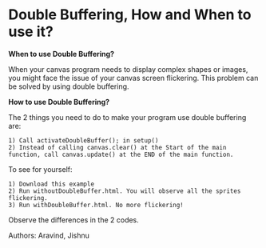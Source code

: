 # Double Buffering, How and When to use it?

**When to use Double Buffering?**

When your canvas program needs to display complex shapes or images, you might face the issue of your canvas screen flickering.
This problem can be solved by using double buffering. 

**How to use Double Buffering?**

The 2 things you need to do to make your program use double buffering are:
```
1) Call activateDoubleBuffer(); in setup()
2) Instead of calling canvas.clear() at the Start of the main function, call canvas.update() at the END of the main function.
```
To see for yourself:
```
1) Download this example
2) Run withoutDoubleBuffer.html. You will observe all the sprites flickering.
3) Run withDoubleBuffer.html. No more flickering!
```
Observe the differences in the 2 codes.

Authors: Aravind, Jishnu
